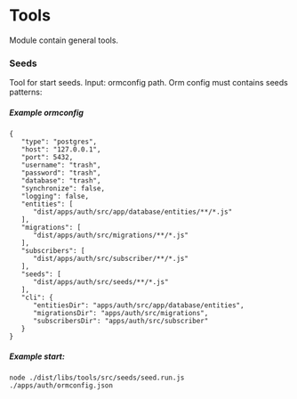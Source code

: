 # Tools

Module contain general tools.

### Seeds

Tool for start seeds. Input: ormconfig path.
Orm config must contains seeds patterns:

##### Example ormconfig

```
{
   "type": "postgres",
   "host": "127.0.0.1",
   "port": 5432,
   "username": "trash",
   "password": "trash",
   "database": "trash",
   "synchronize": false,
   "logging": false,
   "entities": [
      "dist/apps/auth/src/app/database/entities/**/*.js"
   ],
   "migrations": [
      "dist/apps/auth/src/migrations/**/*.js"
   ],
   "subscribers": [
      "dist/apps/auth/src/subscriber/**/*.js"
   ],
   "seeds": [
      "dist/apps/auth/src/seeds/**/*.js"
   ],
   "cli": {
      "entitiesDir": "apps/auth/src/app/database/entities",
      "migrationsDir": "apps/auth/src/migrations",
      "subscribersDir": "apps/auth/src/subscriber"
   }
}
```

##### Example start:

```
node ./dist/libs/tools/src/seeds/seed.run.js ./apps/auth/ormconfig.json
```
